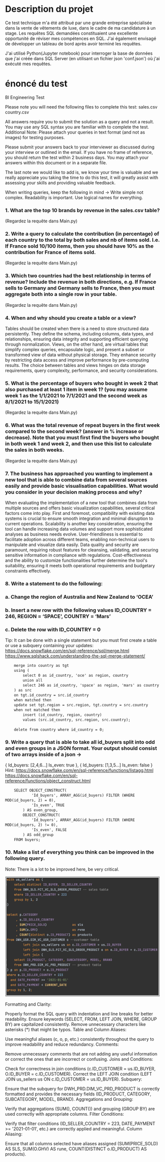 # Description du projet

Ce test technique m'a été attribué par une grande entreprise spécialisée dans la vente de vêtements de luxe, dans le cadre de ma candidature à un stage. Les requêtes SQL demandées constituaient une excellente opportunité de réviser mes compétences en SQL. 
J'ai également envisagé de développer un tableau de bord après avoir terminé les requêtes.

J'ai utilisé Python(Jupyter notebook) pour interroger la base de données que j'ai créée dans SQL Server (en utilisant un fichier json 'conf.json') où j'ai exécuté mes requêtes.

# énoncé du test

BI Engineering Test

Please note you will need the following files to complete this test:
sales.csv
country.csv

All answers require you to submit the solution as a query and not a result. You may use any SQL syntax you are familiar with to complete the test. Additional Note: Please attach your queries in text format (and not as images) for testing purposes.

Please submit your answers back to your interviewer as discussed during your interview or outlined in the email. If you have no frame of reference, you should return the test within 2 business days. You may attach your answers within this document or in a separate file.

The last note we would like to add is, we know your time is valuable and we really appreciate you taking the time to do this test, it will greatly assist with assessing your skills and providing valuable feedback.

When writing queries, keep the following in mind -> Write simple not complex. Readability is important. Use logical names for everything.


### 1.	What are the top 10 brands by revenue in the sales.csv table?
(Regardez la requête dans Main.py)

### 2.	Write a query to calculate the contribution (in percentage) of each country to the total by both sales and nb of items sold. I.e. If France sold 10/100 items, then you should have 10% as the contribution for France of items sold.
(Regardez la requête dans Main.py)

### 3.	Which two countries had the best relationship in terms of revenue? Include the revenue in both directions, e.g. If France sells to Germany and Germany sells to France, then you must aggregate both into a single row in your table.
(Regardez la requête dans Main.py)


### 4.	When and why should you create a table or a view?
Tables should be created when there is a need to store structured data persistently. They define the schema, including columns, data types, and relationships, ensuring data integrity and supporting efficient querying through normalization. Views, on the other hand, are virtual tables that simplify complex queries, encapsulate logic, and present a subset or transformed view of data without physical storage. They enhance security by restricting data access and improve performance by pre-computing results. The choice between tables and views hinges on data storage requirements, query complexity, performance, and security considerations.

### 5.	What is the percentage of buyers who bought in week 2 that also purchased at least 1 item in week 1? (you may assume week 1 as the 1/1/2021 to 7/1/2021 and the second week as 8/1/2021 to 15/1/2021)
(Regardez la requête dans Main.py)


### 6.	What was the total revenue of repeat buyers in the first week compared to the second week? (answer in % increase or decrease). Note that you must first find the buyers who bought in both week 1 and week 2, and then use this list to calculate the sales in both weeks.
(Regardez la requête dans Main.py)

### 7.	The business has approached you wanting to implement a new tool that is able to combine data from several sources easily and provide basic visualisation capabilities. What would you consider in your decision making process and why?

When evaluating the implementation of a new tool that combines data from multiple sources and offers basic visualization capabilities, several critical factors come into play. First and foremost, compatibility with existing data systems is crucial to ensure smooth integration and minimal disruption to current operations. Scalability is another key consideration, ensuring the tool can handle increasing data volumes and support more sophisticated analyses as business needs evolve. User-friendliness is essential to facilitate adoption across different teams, enabling non-technical users to manipulate and visualize data easily. Data quality and security are paramount, requiring robust features for cleansing, validating, and securing sensitive information in compliance with regulations. Cost-effectiveness and the ability to customize functionalities further determine the tool's suitability, ensuring it meets both operational requirements and budgetary constraints effectively.

### 8.	Write a statement to do the following:
### a.	Change the region of Australia and New Zealand to ‘OCEA’
### b.	Insert a new row with the following values ID_COUNTRY = 246, REGION = ‘SPACE’, COUNTRY = ‘Mars’
### c.	Delete the row with ID_COUNTRY = 0
Tip: It can be done with a single statement but you must first create a table or use a subquery containing your updates: https://docs.snowflake.com/en/sql-reference/sql/merge.html
https://www.sqlshack.com/understanding-the-sql-merge-statement/


        merge into country as tgt
        using (
            select 0 as id_country, 'oce' as region, country
            union all
            select 246 as id_country, 'space' as region, 'mars' as country
        ) as src
        on tgt.id_country = src.id_country
        when matched then
        update set tgt.region = src.region, tgt.country = src.country
        when not matched then
            insert (id_country, region, country)
            values (src.id_country, src.region, src.country);

        delete from country where id_country = 0;



### 9.	Write a query that is able to take all id_buyers split into odd and even groups in a JSON format. Your output should consist of two arrays inside of a json ->
{
Id_buyers: [2,4,6...]
Is_even: true
},
{
Id_buyers: [1,3,5...]
Is_even: false
}
Hint: https://docs.snowflake.com/en/sql-reference/functions/listagg.html
https://docs.snowflake.com/en/sql-reference/functions/object_construct.html

        SELECT OBJECT_CONSTRUCT(
                'Id_buyers', ARRAY_AGG(id_buyers) FILTER (WHERE MOD(id_buyers, 2) = 0),
                'Is_even', TRUE
            ) AS even_group,
            OBJECT_CONSTRUCT(
                'Id_buyers', ARRAY_AGG(id_buyers) FILTER (WHERE MOD(id_buyers, 2) != 0),
                'Is_even', FALSE
            ) AS odd_group
        FROM buyers;

### 10.	Make a list of everything you think can be improved in the following query. 
Note: There is a lot to be improved here, be very critical.

![exemple](lines_of_code.png)

Formatting and Clarity:

Properly format the SQL query with indentation and line breaks for better readability.
Ensure keywords (SELECT, FROM, LEFT JOIN, WHERE, GROUP BY) are capitalized consistently.
Remove unnecessary characters like asterisks (*) that might be typos.
Table and Column Aliases:

Use meaningful aliases (c, o, p, etc.) consistently throughout the query to improve readability and reduce redundancy.
Comments:

Remove unnecessary comments that are not adding any useful information or correct the ones that are incorrect or confusing.
Joins and Conditions:

Check for correctness in join conditions (c.ID_CUSTOMER = us.ID_BUYER, O.ID_BUYER = c.ID_CUSTOMER).
Correct the LEFT JOIN condition (LEFT JOIN us_sellers us ON c.ID_CUSTOMER = us.ID_BUYER).
Subquery:

Ensure that the subquery for DWH_PRD.DIM_VC_PRD_PRODUCT is correctly formatted and provides the necessary fields (ID_PRODUCT, CATEGORY, SUBCATEGORY, MODEL, BRAND).
Aggregations and Grouping:

Verify that aggregations (SUM(), COUNT()) and grouping (GROUP BY) are used correctly with appropriate columns.
Filter Conditions:

Verify that filter conditions (ID_SELLER_COUNTRY = 223, DATE_PAYMENT >= '2021-01-01', etc.) are correctly applied and meaningful.
Column Aliasing:

Ensure that all columns selected have aliases assigned (SUM(PRICE_SOLD) AS SLS, SUM(O.GHV) AS rune, COUNT(DISTINCT o.ID_PRODUCT) AS products).
